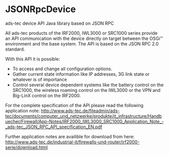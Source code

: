# JSONRpcDevice
ads-tec device API Java library based on JSON RPC

All ads-tec products of the IRF2000, IWL3000 or SRC1000 series provide an API communication with the device directly on target between the OSGi™ environment and the base system. The API is based on the JSON RPC 2.0 standard.
	
With this API it is possible:
* To access and change all configuration options. 
* Gather current state information like IP addresses, 3G link state or whatever is of importance
* Control several device dependent systems like the battery control on the SRC1000, the wireless roaming control on the IWL3000 or the VPN and Big-LinX control on the IRF2000.

For the complete specification of the API please read the following application note: 
http://www.ads-tec.de/fileadmin/ads-tec/documents/computer_und_netzwerke/produkte/it_infrastructure/Handbuecher/Firewall/App-Notes/IRF2000_IWL3000_SRC1000_Application_Note_-_ads-tec_JSON_RPC_API_specification_EN.pdf

Further application notes are availible for download from here:
http://www.ads-tec.de/industrial-it/firewalls-und-router/irf2000-serie/download.html
